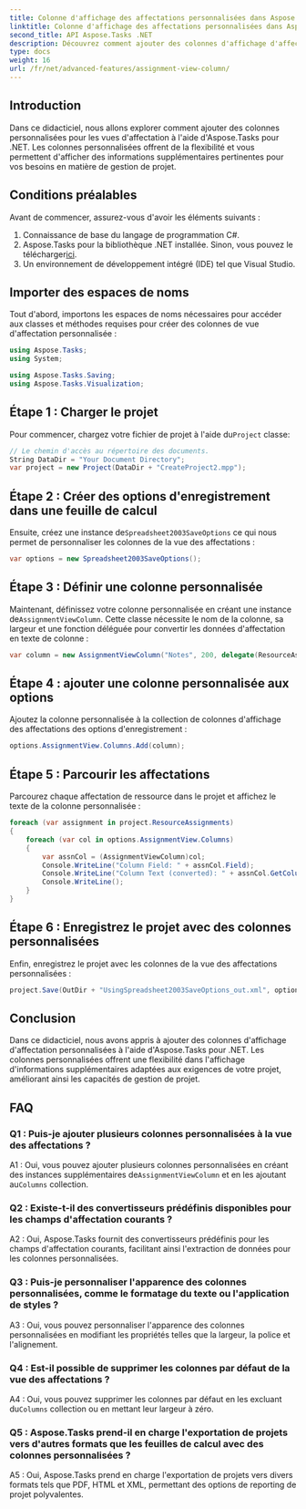 ```yaml
---
title: Colonne d'affichage des affectations personnalisées dans Aspose.Tasks
linktitle: Colonne d'affichage des affectations personnalisées dans Aspose.Tasks
second_title: API Aspose.Tasks .NET
description: Découvrez comment ajouter des colonnes d'affichage d'affectation personnalisées dans Aspose.Tasks pour .NET afin d'améliorer les capacités de gestion de projet.
type: docs
weight: 16
url: /fr/net/advanced-features/assignment-view-column/
---
```

## Introduction

Dans ce didacticiel, nous allons explorer comment ajouter des colonnes personnalisées pour les vues d'affectation à l'aide d'Aspose.Tasks pour .NET. Les colonnes personnalisées offrent de la flexibilité et vous permettent d'afficher des informations supplémentaires pertinentes pour vos besoins en matière de gestion de projet.

## Conditions préalables

Avant de commencer, assurez-vous d'avoir les éléments suivants :

1. Connaissance de base du langage de programmation C#.
2.  Aspose.Tasks pour la bibliothèque .NET installée. Sinon, vous pouvez le télécharger[ici](https://releases.aspose.com/tasks/net/).
3. Un environnement de développement intégré (IDE) tel que Visual Studio.

## Importer des espaces de noms

Tout d'abord, importons les espaces de noms nécessaires pour accéder aux classes et méthodes requises pour créer des colonnes de vue d'affectation personnalisée :

```csharp
using Aspose.Tasks;
using System;

using Aspose.Tasks.Saving;
using Aspose.Tasks.Visualization;

```

## Étape 1 : Charger le projet

 Pour commencer, chargez votre fichier de projet à l'aide du`Project` classe:

```csharp
// Le chemin d'accès au répertoire des documents.
String DataDir = "Your Document Directory";
var project = new Project(DataDir + "CreateProject2.mpp");
```

## Étape 2 : Créer des options d'enregistrement dans une feuille de calcul

 Ensuite, créez une instance de`Spreadsheet2003SaveOptions` ce qui nous permet de personnaliser les colonnes de la vue des affectations :

```csharp
var options = new Spreadsheet2003SaveOptions();
```

## Étape 3 : Définir une colonne personnalisée

 Maintenant, définissez votre colonne personnalisée en créant une instance de`AssignmentViewColumn`. Cette classe nécessite le nom de la colonne, sa largeur et une fonction déléguée pour convertir les données d'affectation en texte de colonne :

```csharp
var column = new AssignmentViewColumn("Notes", 200, delegate(ResourceAssignment assignment) { return assignment.Get(Asn.NotesText); });
```

## Étape 4 : ajouter une colonne personnalisée aux options

Ajoutez la colonne personnalisée à la collection de colonnes d'affichage des affectations des options d'enregistrement :

```csharp
options.AssignmentView.Columns.Add(column);
```

## Étape 5 : Parcourir les affectations

Parcourez chaque affectation de ressource dans le projet et affichez le texte de la colonne personnalisée :

```csharp
foreach (var assignment in project.ResourceAssignments)
{
    foreach (var col in options.AssignmentView.Columns)
    {
        var assnCol = (AssignmentViewColumn)col;
        Console.WriteLine("Column Field: " + assnCol.Field);
        Console.WriteLine("Column Text (converted): " + assnCol.GetColumnText(assignment));
        Console.WriteLine();
    }
}
```

## Étape 6 : Enregistrez le projet avec des colonnes personnalisées

Enfin, enregistrez le projet avec les colonnes de la vue des affectations personnalisées :

```csharp
project.Save(OutDir + "UsingSpreadsheet2003SaveOptions_out.xml", options);
```

## Conclusion

Dans ce didacticiel, nous avons appris à ajouter des colonnes d'affichage d'affectation personnalisées à l'aide d'Aspose.Tasks pour .NET. Les colonnes personnalisées offrent une flexibilité dans l'affichage d'informations supplémentaires adaptées aux exigences de votre projet, améliorant ainsi les capacités de gestion de projet.

## FAQ

### Q1 : Puis-je ajouter plusieurs colonnes personnalisées à la vue des affectations ?

 A1 : Oui, vous pouvez ajouter plusieurs colonnes personnalisées en créant des instances supplémentaires de`AssignmentViewColumn` et en les ajoutant au`Columns` collection.

### Q2 : Existe-t-il des convertisseurs prédéfinis disponibles pour les champs d'affectation courants ?

A2 : Oui, Aspose.Tasks fournit des convertisseurs prédéfinis pour les champs d'affectation courants, facilitant ainsi l'extraction de données pour les colonnes personnalisées.

### Q3 : Puis-je personnaliser l'apparence des colonnes personnalisées, comme le formatage du texte ou l'application de styles ?

A3 : Oui, vous pouvez personnaliser l'apparence des colonnes personnalisées en modifiant les propriétés telles que la largeur, la police et l'alignement.

### Q4 : Est-il possible de supprimer les colonnes par défaut de la vue des affectations ?

 A4 : Oui, vous pouvez supprimer les colonnes par défaut en les excluant du`Columns` collection ou en mettant leur largeur à zéro.

### Q5 : Aspose.Tasks prend-il en charge l'exportation de projets vers d'autres formats que les feuilles de calcul avec des colonnes personnalisées ?

A5 : Oui, Aspose.Tasks prend en charge l'exportation de projets vers divers formats tels que PDF, HTML et XML, permettant des options de reporting de projet polyvalentes.
